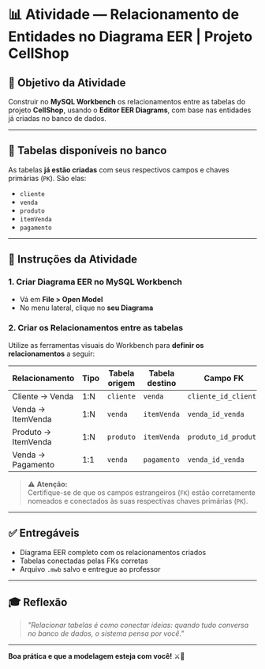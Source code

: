 # 📊 Atividade — Relacionamento de Entidades no Diagrama EER | Projeto CellShop

## 🎯 Objetivo da Atividade

Construir no **MySQL Workbench** os relacionamentos entre as tabelas do projeto **CellShop**, usando o **Editor EER Diagrams**, com base nas entidades já criadas no banco de dados.

---

## 🧱 Tabelas disponíveis no banco

As tabelas **já estão criadas** com seus respectivos campos e chaves primárias (`PK`). São elas:

- `cliente`
- `venda`
- `produto`
- `itemVenda`
- `pagamento`

---

## 🔗 Instruções da Atividade

### 1. Criar Diagrama EER no MySQL Workbench

- Vá em **File > Open Model**
- No menu lateral, clique no **seu Diagrama**


### 2. Criar os Relacionamentos entre as tabelas

Utilize as ferramentas visuais do Workbench para **definir os relacionamentos** a seguir:

| Relacionamento            | Tipo   | Tabela origem     | Tabela destino     | Campo FK                  |
|---------------------------|--------|-------------------|---------------------|---------------------------|
| Cliente → Venda           | 1:N    | `cliente`         | `venda`             | `cliente_id_cliente`      |
| Venda → ItemVenda         | 1:N    | `venda`           | `itemVenda`         | `venda_id_venda`          |
| Produto → ItemVenda       | 1:N    | `produto`         | `itemVenda`         | `produto_id_produto`      |
| Venda → Pagamento         | 1:1    | `venda`           | `pagamento`         | `venda_id_venda`          |

> ⚠️ **Atenção:**  
> Certifique-se de que os campos estrangeiros (`FK`) estão corretamente nomeados e conectados às suas respectivas chaves primárias (`PK`).

---


## ✅ Entregáveis

- Diagrama EER completo com os relacionamentos criados
- Tabelas conectadas pelas FKs corretas
- Arquivo `.mwb` salvo e entregue ao professor

---

## 🎓 Reflexão

> *"Relacionar tabelas é como conectar ideias: quando tudo conversa no banco de dados, o sistema pensa por você."*

---

**Boa prática e que a modelagem esteja com você!** ⚔️📘


